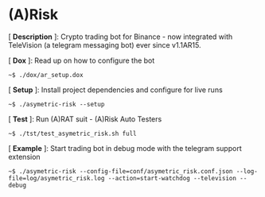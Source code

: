 # **(A)Risk**

[ **Description** ]: Crypto trading bot for Binance - now integrated with
TeleVision (a telegram messaging bot) ever since v1.1AR15.

[ **Dox** ]: Read up on how to configure the bot

    ~$ ./dox/ar_setup.dox

[ **Setup** ]: Install project dependencies and configure for live runs

    ~$ ./asymetric-risk --setup

[ **Test** ]: Run (A)RAT suit - (A)Risk Auto Testers

    ~$ ./tst/test_asymetric_risk.sh full

[ **Example** ]: Start trading bot in debug mode with the telegram support extension

    ~$ ./asymetric-risk --config-file=conf/asymetric_risk.conf.json --log-file=log/asymetric_risk.log --action=start-watchdog --television --debug
